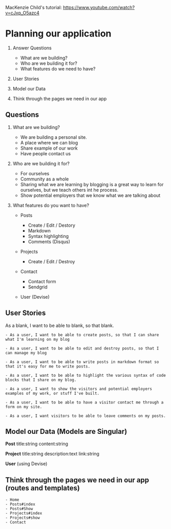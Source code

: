 MacKenzie Child's tutorial: https://www.youtube.com/watch?v=cJxp_O5azc4

# Planning our application

  1. Answer Questions
      - What are we building?
      - Who are we building it for?
      - What features do we need to have?

  2. User Stories
  3. Model our Data
  4. Think through the pages we need in our app



## Questions

  1. What are we building?
      + We are building a personal site.
      + A place where we can blog
      + Share example of our work
      + Have people contact us

  2. Who are we building it for?
      + For ourselves
      + Community as a whole
      + Sharing what we are learning by blogging is a great way to learn for ourselves, but we teach others int he process.
      + Show potential employers that we know what we are talking about

  3. What features do you want to have?
      + Posts
          - Create / Edit / Destory
          - Markdown
          - Syntax highlighting
          - Comments (Disqus)

      + Projects
          - Create / Edit / Destroy

      + Contact
          - Contact form
          - Sendgrid

      + User (Devise)



## User Stories
  As a blank, I want to be able to blank, so that blank.

    - As a user, I want to be able to create posts, so that I can share what I'm learning on my blog

    - As a user, I want to be able to edit and destroy posts, so that I can manage my blog

    - As a user, I want to be able to write posts in markdown format so that it's easy for me to write posts.

    - As a user, I want to be able to highlight the various syntax of code blocks that I share on my blog.

    - As a user, I want to show the visitors and potential employers examples of my work, or stuff I've built.

    - As a user, I want to be able to have a visitor contact me through a form on my site.

    - As a user, I want visitors to be able to leave comments on my posts.



## Model our Data (Models are Singular)

  **Post**
      title:string
      content:string

  **Project**
      title:string
      description:text
      link:string

  **User** (using Devise)




## Think through the pages we need in our app (routes and templates)

    - Home
    - Posts#index
    - Posts#Show
    - Projects#index
    - Projects#show
    - Contact
